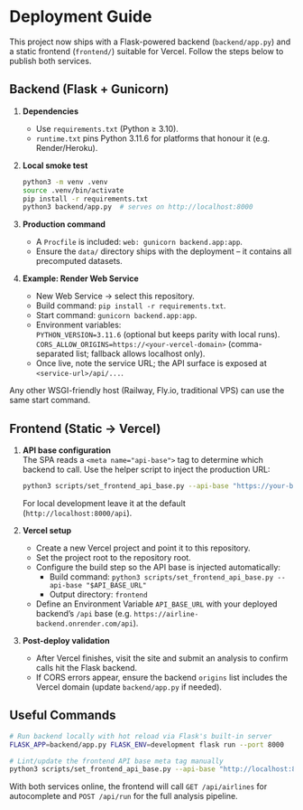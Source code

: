 # Deployment Guide

This project now ships with a Flask-powered backend (`backend/app.py`) and a static frontend (`frontend/`) suitable for Vercel. Follow the steps below to publish both services.

## Backend (Flask + Gunicorn)

1. **Dependencies**  
   - Use `requirements.txt` (Python ≥ 3.10).  
   - `runtime.txt` pins Python 3.11.6 for platforms that honour it (e.g. Render/Heroku).

2. **Local smoke test**
   ```bash
   python3 -m venv .venv
   source .venv/bin/activate
   pip install -r requirements.txt
   python3 backend/app.py  # serves on http://localhost:8000
   ```

3. **Production command**  
   - A `Procfile` is included: `web: gunicorn backend.app:app`.  
   - Ensure the `data/` directory ships with the deployment – it contains all precomputed datasets.

4. **Example: Render Web Service**
   - New Web Service → select this repository.
   - Build command: `pip install -r requirements.txt`.
   - Start command: `gunicorn backend.app:app`.
   - Environment variables:  
     `PYTHON_VERSION=3.11.6` (optional but keeps parity with local runs).
     `CORS_ALLOW_ORIGINS=https://<your-vercel-domain>` (comma-separated list; fallback allows localhost only).
   - Once live, note the service URL; the API surface is exposed at `<service-url>/api/...`.

Any other WSGI-friendly host (Railway, Fly.io, traditional VPS) can use the same start command.

## Frontend (Static → Vercel)

1. **API base configuration**  
   The SPA reads a `<meta name="api-base">` tag to determine which backend to call. Use the helper script to inject the production URL:
   ```bash
   python3 scripts/set_frontend_api_base.py --api-base "https://your-backend-domain/api"
   ```
   For local development leave it at the default (`http://localhost:8000/api`).

2. **Vercel setup**
   - Create a new Vercel project and point it to this repository.
   - Set the project root to the repository root.
   - Configure the build step so the API base is injected automatically:
     - Build command: `python3 scripts/set_frontend_api_base.py --api-base "$API_BASE_URL"`
     - Output directory: `frontend`
   - Define an Environment Variable `API_BASE_URL` with your deployed backend’s `/api` base (e.g. `https://airline-backend.onrender.com/api`).

3. **Post-deploy validation**
   - After Vercel finishes, visit the site and submit an analysis to confirm calls hit the Flask backend.
   - If CORS errors appear, ensure the backend `origins` list includes the Vercel domain (update `backend/app.py` if needed).

## Useful Commands

```bash
# Run backend locally with hot reload via Flask's built-in server
FLASK_APP=backend/app.py FLASK_ENV=development flask run --port 8000

# Lint/update the frontend API base meta tag manually
python3 scripts/set_frontend_api_base.py --api-base "http://localhost:8000/api"
```

With both services online, the frontend will call `GET /api/airlines` for autocomplete and `POST /api/run` for the full analysis pipeline.
